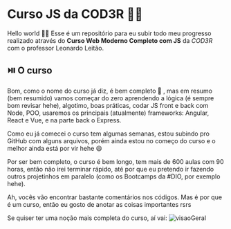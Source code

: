 # Curso JS da COD3R :man_technologist:

Hello world :raising_hand_man:
Esse é um repositório para eu subir todo meu progresso realizado através do **Curso Web Moderno Completo com JS** da *COD3R* com o professor Leonardo Leitão.

## :play_or_pause_button: O curso

Bom, como o nome do curso já diz, é bem completo :new_moon_with_face: , mas em resumo (bem resumido) vamos começar do zero aprendendo a lógica (é sempre bom revisar hehe), algotimo, boas práticas, codar JS front e back com Node, POO, usaremos os principais (atualmente) frameworks: Angular, React e Vue, e na parte back o Express.

Como eu já comecei o curso tem algumas semanas, estou subindo pro GitHub com alguns arquivos, porém ainda estou no começo do curso e o melhor ainda está por vir hehe :smile:

Por ser bem completo, o curso é bem longo, tem mais de 600 aulas com 90 horas, então não irei terminar rápido, até por que eu pretendo ir fazendo outros projetinhos em paralelo (como os Bootcamps da #DIO, por exemplo hehe).

Ah, vocês vão encontrar bastante comentários nos códigos. Mas é por que é um curso, então eu gosto de anotar as coisas importantes rsrs

Se quiser ter uma noção mais completa do curso, aí vai:
![visaoGeral](https://i.imgur.com/gOerVZh.png)